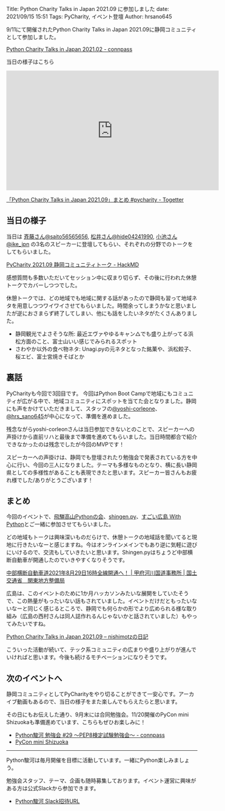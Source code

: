 Title: Python Charity Talks in Japan 2021.09 に参加しました
date: 2021/09/15 15:51
Tags: PyCharity, イベント登壇
Author: hrsano645

9/11にて開催されたPython Charity Talks in Japan 2021.09に静岡コミュニティとして参加しました。

[Python Charity Talks in Japan 2021.02 - connpass](https://pyconjp.connpass.com/event/199787/)

当日の様子はこちら

<iframe width="560" height="315" src="https://www.youtube-nocookie.com/embed/Q7-w19HuAWU?start=4290" title="YouTube video player" frameborder="0" allow="accelerometer; autoplay; clipboard-write; encrypted-media; gyroscope; picture-in-picture" allowfullscreen></iframe>

[「Python Charity Talks in Japan 2021.09」まとめ #pycharity - Togetter](https://togetter.com/li/1773259)

## 当日の様子

当日は [斉藤さん@saito56565656](https://twitter.com/saito56565656), [松井さん@hide04241990](https://twitter.com/hide04241990), [小池さん@ike_jpn](https://twitter.com/ike_jpn) の3名のスピーカーに登壇してもらい、それぞれの分野でのトークをしてもらいました。

[PyCharity 2021.09 静岡コミュニティトーク - HackMD](https://hackmd.io/@pysuruga-unagipy/HyhTeuUWF#/)

<script async class="speakerdeck-embed" data-id="c478500c3ba24abb98cbc257f0195c9b" data-ratio="1.77777777777778" src="//speakerdeck.com/assets/embed.js"></script>

<script async class="speakerdeck-embed" data-id="e38dc3691f9b48ac9265145ff10152ed" data-ratio="1.77777777777778" src="//speakerdeck.com/assets/embed.js"></script>

<script async class="speakerdeck-embed" data-id="370dbf401a774c3e8195ea2a85cc7c31" data-ratio="1.77777777777778" src="//speakerdeck.com/assets/embed.js"></script>

感想質問も多数いただいてセッション中に収まり切らず、その後に行われた休憩トークでカバーしつつでした。

休憩トークでは、どの地域でも地域に関する話があったので静岡も習って地域ネタを用意しつつワイワイさせてもらいました。時間余ってしまうかなと思いましたが逆におさまらず終了してしまい、他にも話をしたいネタがたくさんありました。

- 静岡観光でよさそうな所: 最近エヴァやゆるキャン△でも盛り上がってる浜松方面のこと、富士山いい感じでみられるスポット
- さわやか以外の食べ物ネタ: Unagi.pyの元ネタとなった銘菓や、浜松餃子、桜エビ、富士宮焼きそばとか

## 裏話

PyCharityも今回で3回目です。 今回はPython Boot Campで地域にもコミュニティが広がる中で、地域コミュニティにスポットを当てた会となりました。静岡にも声をかけていただきまして、スタッフの[@yoshi-corleone](https://twitter.com/yoshi_corleone)、[@hrs_sano645](https://twitter.com/hrs_sano645)が中心になって、準備を進めました。

残念ながらyoshi-corleonさんは当日参加できないとのことで、スピーカーへの声掛けから直前リハと最後まで準備を進めてもらいました。当日時間都合で紹介できなかったのは残念でしたが今回のMVPです！

スピーカーへの声掛けは、静岡でも登壇されたり勉強会で発表されている方を中心に行い、今回の三人になりました。テーマも多様なものとなり、横に長い静岡県としての多様性があることも表現できたと思います。スピーカー皆さんもお疲れ様でした/ありがとうございます！

## まとめ

今回のイベントで、[飛騨高山Pythonの会](https://hida-python.connpass.com/)、[shingen.py](https://shingenpy.connpass.com/)、[すごい広島 With Python](https://pycon-hiroshima.connpass.com/)とご一緒に参加させてもらいました。

どの地域もトークは興味深いものだらけで、休憩トークの地域話を聞いてると現地に行きたいなーと感じますね。今はオンラインメインでもあり逆に気軽に遊びにいけるので、交流もしていきたいと思います。Shingen.pyはちょうど中部横断自動車が開通したのでいきやすくなりそうです。

[中部横断自動車道2021年8月29日16時全線開通へ！ | 甲府河川国道事務所 | 国土交通省　関東地方整備局](https://www.ktr.mlit.go.jp/koufu/chubu/)

広島は、このイベントのために1か月ハッカソンみたいな展開をしていたそうで、この熱量がもったいない話もされていました。イベントだけだともったいないなーと同じく感じるところで、静岡でも何らかの形でより広められる様な取り組み（広島の西村さんは同人誌作れるんじゃないかと話されていました）もやってみたいですね。

[Python Charity Talks in Japan 2021.09 – nishimotzの日記](https://d.nishimotz.com/archives/2385)

こういった活動が続いて、テック系コミュニティの広まりや盛り上がりが進んでいければと思います。今後も続けるモチベーションになりそうです。

## 次のイベントへ

静岡コミュニティとしてPyCharityをやり切ることができて一安心です。アーカイブ動画もあるので、当日の様子をまた楽しんでもらえたらと思います。

その日にもお伝えした通り、9月末には合同勉強会。11/20開催のPyCon mini Shizuokaも準備進めています、こちらもぜひお楽しみに！

- [Python駿河 勉強会 #29 ～PEP8検定試験勉強会～ - connpass](https://py-suruga.connpass.com/event/224505/)
- [PyCon mini Shizuoka](https://shizuoka.pycon.jp/2021)

---

Python駿河は毎月開催を目標に活動しています。一緒にPython楽しみましょう。

勉強会スタッフ、テーマ、企画も随時募集しております。イベント運営に興味がある方は公式Slackから参加できます。

- [Python駿河 Slack招待URL](https://join.slack.com/t/py-suruga/shared_invite/zt-811b9pwj-R_RbCmlTlV4B5iVKxF5gfA)